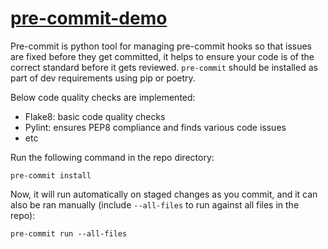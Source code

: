# [pre-commit-demo](https://pre-commit.com/)

Pre-commit is python tool for managing pre-commit hooks so that issues are fixed before they get committed, it helps to ensure your code is of the correct standard before it gets reviewed. `pre-commit` should be installed as part of dev requirements using pip or poetry.

Below code quality checks are implemented:
- Flake8: basic code quality checks
- Pylint: ensures PEP8 compliance and finds various code issues
- etc

Run the following command in the repo directory:
```
pre-commit install
```

Now, it will run automatically on staged changes as you commit, and it can also be ran manually (include `--all-files` to run against all files in the repo):
```
pre-commit run --all-files
```